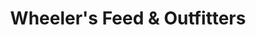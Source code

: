 ---
title: "Wheeler's Feed & Outfitters"
url: /boerne/wheelers-feed-and-outfitters/
shop: clothes
---